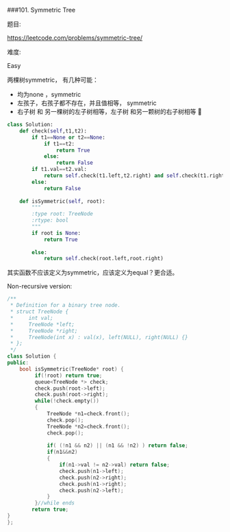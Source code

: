 ###101. Symmetric Tree

题目:

<https://leetcode.com/problems/symmetric-tree/>


难度:

Easy


两棵树symmetric， 有几种可能：

- 均为none ，symmetric
- 左孩子，右孩子都不存在，并且值相等， symmetric
- 右子树 和 另一棵树的左子树相等，左子树 和另一颗树的右子树相等 🌲


```python
class Solution:
    def check(self,t1,t2):
        if t1==None or t2==None:
            if t1==t2:
                return True
            else:
                return False
        if t1.val==t2.val:
            return self.check(t1.left,t2.right) and self.check(t1.right,t2.left)
        else:
            return False
        
    def isSymmetric(self, root):
        """
        :type root: TreeNode
        :rtype: bool
        """
        if root is None:
            return True
       
        else:
            return self.check(root.left,root.right) 
```

其实函数不应该定义为symmetric，应该定义为equal？更合适。

Non-recursive version:
```c++
/**
 * Definition for a binary tree node.
 * struct TreeNode {
 *     int val;
 *     TreeNode *left;
 *     TreeNode *right;
 *     TreeNode(int x) : val(x), left(NULL), right(NULL) {}
 * };
 */
class Solution {
public:
    bool isSymmetric(TreeNode* root) {
         if(!root) return true;
         queue<TreeNode *> check;
         check.push(root->left);
         check.push(root->right);
         while(!check.empty())
         {
             TreeNode *n1=check.front();
             check.pop();
             TreeNode *n2=check.front();
             check.pop();
             
             if( (!n1 && n2) || (n1 && !n2) ) return false;
             if(n1&&n2)
             { 
                 if(n1->val != n2->val) return false;
                 check.push(n1->left);
                 check.push(n2->right);
                 check.push(n1->right);
                 check.push(n2->left);
             }
         }//while ends
        return true;
}
};
```

